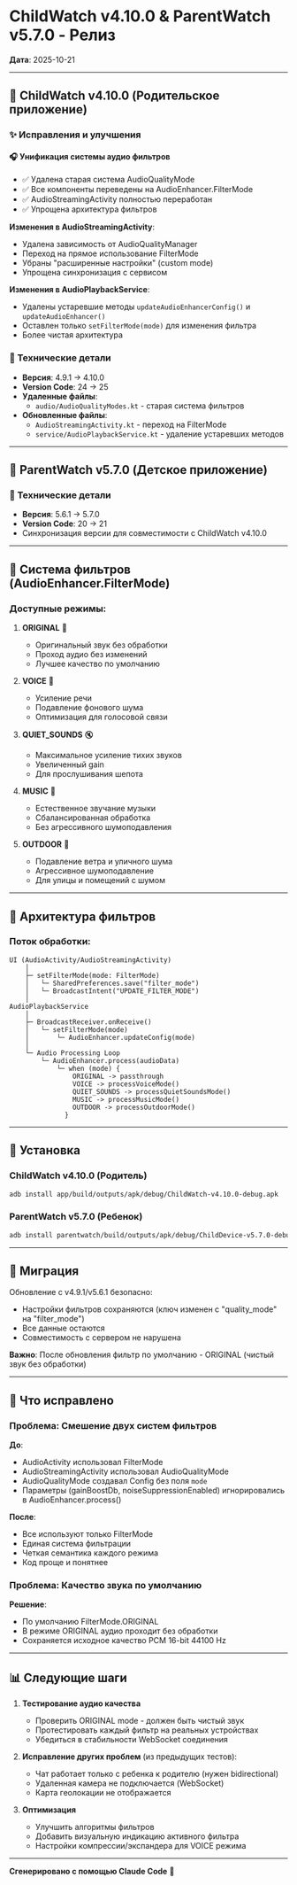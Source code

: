 # ChildWatch v4.10.0 & ParentWatch v5.7.0 - Релиз

**Дата**: 2025-10-21

---

## 📱 ChildWatch v4.10.0 (Родительское приложение)

### ✨ Исправления и улучшения

#### 🎧 **Унификация системы аудио фильтров**
- ✅ Удалена старая система AudioQualityMode
- ✅ Все компоненты переведены на AudioEnhancer.FilterMode
- ✅ AudioStreamingActivity полностью переработан
- ✅ Упрощена архитектура фильтров

**Изменения в AudioStreamingActivity**:
- Удалена зависимость от AudioQualityManager
- Переход на прямое использование FilterMode
- Убраны "расширенные настройки" (custom mode)
- Упрощена синхронизация с сервисом

**Изменения в AudioPlaybackService**:
- Удалены устаревшие методы `updateAudioEnhancerConfig()` и `updateAudioEnhancer()`
- Оставлен только `setFilterMode(mode)` для изменения фильтра
- Более чистая архитектура

### 🔧 Технические детали
- **Версия**: 4.9.1 → 4.10.0
- **Version Code**: 24 → 25
- **Удаленные файлы**:
  - `audio/AudioQualityModes.kt` - старая система фильтров
- **Обновленные файлы**:
  - `AudioStreamingActivity.kt` - переход на FilterMode
  - `service/AudioPlaybackService.kt` - удаление устаревших методов

---

## 📱 ParentWatch v5.7.0 (Детское приложение)

### 📄 Технические детали
- **Версия**: 5.6.1 → 5.7.0
- **Version Code**: 20 → 21
- Синхронизация версии для совместимости с ChildWatch v4.10.0

---

## 🎯 Система фильтров (AudioEnhancer.FilterMode)

### Доступные режимы:

1. **ORIGINAL** 📡
   - Оригинальный звук без обработки
   - Проход аудио без изменений
   - Лучшее качество по умолчанию

2. **VOICE** 🎤
   - Усиление речи
   - Подавление фонового шума
   - Оптимизация для голосовой связи

3. **QUIET_SOUNDS** 🔇
   - Максимальное усиление тихих звуков
   - Увеличенный gain
   - Для прослушивания шепота

4. **MUSIC** 🎵
   - Естественное звучание музыки
   - Сбалансированная обработка
   - Без агрессивного шумоподавления

5. **OUTDOOR** 🌳
   - Подавление ветра и уличного шума
   - Агрессивное шумоподавление
   - Для улицы и помещений с шумом

---

## 🔄 Архитектура фильтров

### Поток обработки:
```
UI (AudioActivity/AudioStreamingActivity)
    │
    ├─ setFilterMode(mode: FilterMode)
    │   └─ SharedPreferences.save("filter_mode")
    │   └─ BroadcastIntent("UPDATE_FILTER_MODE")
    │
AudioPlaybackService
    │
    ├─ BroadcastReceiver.onReceive()
    │   └─ setFilterMode(mode)
    │       └─ AudioEnhancer.updateConfig(mode)
    │
    └─ Audio Processing Loop
        └─ AudioEnhancer.process(audioData)
            └─ when (mode) {
                ORIGINAL -> passthrough
                VOICE -> processVoiceMode()
                QUIET_SOUNDS -> processQuietSoundsMode()
                MUSIC -> processMusicMode()
                OUTDOOR -> processOutdoorMode()
              }
```

---

## 🚀 Установка

### ChildWatch v4.10.0 (Родитель)
```bash
adb install app/build/outputs/apk/debug/ChildWatch-v4.10.0-debug.apk
```

### ParentWatch v5.7.0 (Ребенок)
```bash
adb install parentwatch/build/outputs/apk/debug/ChildDevice-v5.7.0-debug.apk
```

---

## 🔄 Миграция

Обновление с v4.9.1/v5.6.1 безопасно:
- Настройки фильтров сохраняются (ключ изменен с "quality_mode" на "filter_mode")
- Все данные остаются
- Совместимость с сервером не нарушена

**Важно**: После обновления фильтр по умолчанию - ORIGINAL (чистый звук без обработки)

---

## 🎯 Что исправлено

### Проблема: Смешение двух систем фильтров
**До**:
- AudioActivity использовал FilterMode
- AudioStreamingActivity использовал AudioQualityMode
- AudioQualityMode создавал Config без поля `mode`
- Параметры (gainBoostDb, noiseSuppressionEnabled) игнорировались в AudioEnhancer.process()

**После**:
- Все используют только FilterMode
- Единая система фильтрации
- Четкая семантика каждого режима
- Код проще и понятнее

### Проблема: Качество звука по умолчанию
**Решение**:
- По умолчанию FilterMode.ORIGINAL
- В режиме ORIGINAL аудио проходит без обработки
- Сохраняется исходное качество PCM 16-bit 44100 Hz

---

## 📊 Следующие шаги

1. **Тестирование аудио качества**
   - Проверить ORIGINAL mode - должен быть чистый звук
   - Протестировать каждый фильтр на реальных устройствах
   - Убедиться в стабильности WebSocket соединения

2. **Исправление других проблем** (из предыдущих тестов):
   - Чат работает только с ребенка к родителю (нужен bidirectional)
   - Удаленная камера не подключается (WebSocket)
   - Карта геолокации не отображается

3. **Оптимизация**
   - Улучшить алгоритмы фильтров
   - Добавить визуальную индикацию активного фильтра
   - Настройки компрессии/экспандера для VOICE режима

---

**Сгенерировано с помощью Claude Code** 🤖
